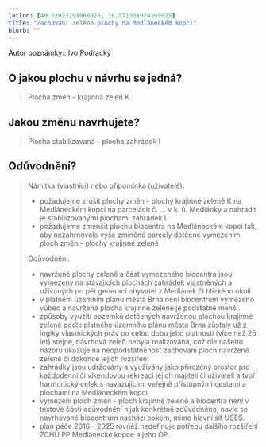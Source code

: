 ```yaml
---
latlon: [49.23923291066826, 16.571331024169925]
title: "Zachování zelené plochy na Medláneckém kopci"
blurb: ""
---
```


Autor poznámky:: Ivo Podracký 

## O jakou plochu v návrhu se jedná?

> Plocha změn - krajinná zeleň K

## Jakou změnu navrhujete?

> Plocha stabilizovaná - plocha zahrádek I

## Odůvodnění?

> Námitka (vlastníci) nebo připomínka (uživatelé):
> - požadujeme zrušit plochy změn - plochy krajinné zeleně K na Medláneckém kopci na parcelách č. ... v k. ú. Medlánky a nahradit je stabilizovanými plochami zahrádek I
>  - požadujeme zmenšit plochu biocentra na Medláneckém kopci tak, aby nezahrnovalo výše zmíněné parcely dotčené vymezením ploch změn - plochy krajinné zeleně
> 
> Odůvodnění:
>  - navržené plochy zeleně a část vymezeného biocentra jsou vymezeny na stávajících plochách zahrádek vlastněných a užívaných po pět generací obyvatel z Medlánek či blízkého okolí.
>  - v platném územním plánu města Brna není biocentrum vymezeno vůbec a navržená plocha krajinné zeleně je podstatně menší.
>  - způsoby využití pozemků dotčených navrženou plochou krajinné zeleně podle platného územního plánu města Brna zůstaly už z logiky vlastnických práv po celou dobu jeho platnosti (více než 25 let) stejné, návrhová zeleň nebyla realizována, což dle našeho názoru ukazuje na neopodstatněnost zachování ploch navržené zeleně či dokonce jejich rozšíření
> - zahrádky jsou udržovány a využívány jako přirozený prostor pro každodenní či víkendovou rekreaci jejich majiteli či uživateli a tvoří harmonický celek s navazujícími veřejně přístupnými cestami a plochami na Medláneckém kopci
> - vymezení ploch změn - ploch krajinné zeleně a biocentra není v textové části odůvodnění nijak konkrétně zdůvodněno, navíc se navrhované biocentrum nachází bokem, mimo hlavní síť ÚSES.
> - plán péče 2016 - 2025 rovněž nedefinuje potřebu dalšího rozšíření ZCHÚ PP Medlánecké kopce a jeho OP.

